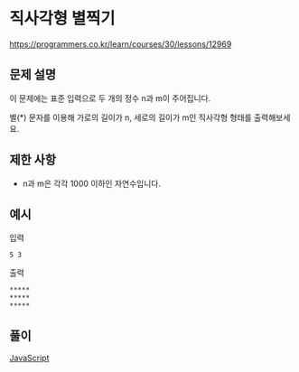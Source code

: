 # 직사각형 별찍기

https://programmers.co.kr/learn/courses/30/lessons/12969

## 문제 설명

이 문제에는 표준 입력으로 두 개의 정수 n과 m이 주어집니다.

별(*) 문자를 이용해 가로의 길이가 n, 세로의 길이가 m인 직사각형 형태를 출력해보세요.

## 제한 사항

* n과 m은 각각 1000 이하인 자연수입니다.

## 예시

입력
```
5 3
```

출력
```
*****
*****
*****
```


## 풀이

[JavaScript](./PrintRectangular.js)